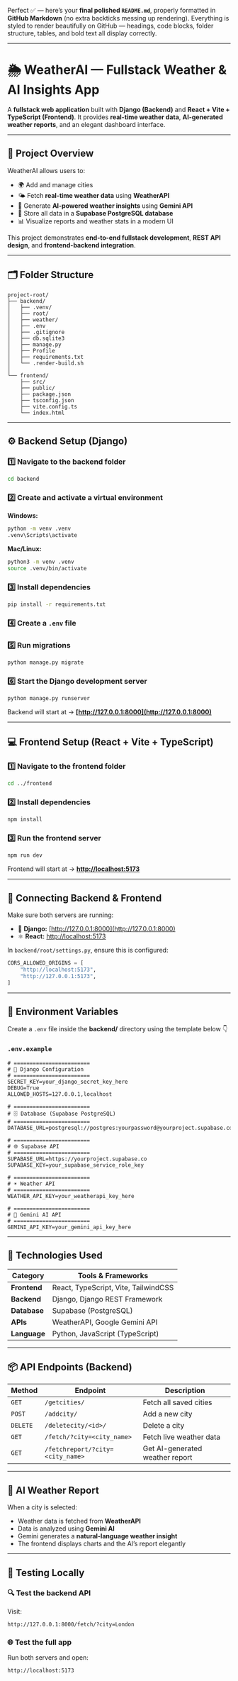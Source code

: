 Perfect ✅ — here’s your **final polished `README.md`**, properly formatted in **GitHub Markdown** (no extra backticks messing up rendering).
Everything is styled to render beautifully on GitHub — headings, code blocks, folder structure, tables, and bold text all display correctly.

---

# 🌦️ WeatherAI — Fullstack Weather & AI Insights App

A **fullstack web application** built with **Django (Backend)** and **React + Vite + TypeScript (Frontend)**.
It provides **real-time weather data**, **AI-generated weather reports**, and an elegant dashboard interface.

---

## 🧠 Project Overview

WeatherAI allows users to:

* 🌍 Add and manage cities
* 🌤️ Fetch **real-time weather data** using **WeatherAPI**
* 🤖 Generate **AI-powered weather insights** using **Gemini API**
* 💾 Store all data in a **Supabase PostgreSQL database**
* 📊 Visualize reports and weather stats in a modern UI

This project demonstrates **end-to-end fullstack development**, **REST API design**, and **frontend-backend integration**.

---

## 🗂️ Folder Structure

```
project-root/
├── backend/
│   ├── .venv/
│   ├── root/
│   ├── weather/
│   ├── .env
│   ├── .gitignore
│   ├── db.sqlite3
│   ├── manage.py
│   ├── Profile
│   ├── requirements.txt
│   └── .render-build.sh
│
└── frontend/
    ├── src/
    ├── public/
    ├── package.json
    ├── tsconfig.json
    ├── vite.config.ts
    └── index.html
```

---

## ⚙️ Backend Setup (Django)

### 1️⃣ Navigate to the backend folder

```bash
cd backend
```

### 2️⃣ Create and activate a virtual environment

**Windows:**

```bash
python -m venv .venv
.venv\Scripts\activate
```

**Mac/Linux:**

```bash
python3 -m venv .venv
source .venv/bin/activate
```

### 3️⃣ Install dependencies

```bash
pip install -r requirements.txt
```

### 4️⃣ Create a `.env` file

### 5️⃣ Run migrations

```bash
python manage.py migrate
```

### 6️⃣ Start the Django development server

```bash
python manage.py runserver
```

Backend will start at → **[http://127.0.0.1:8000](http://127.0.0.1:8000)**

---

## 💻 Frontend Setup (React + Vite + TypeScript)

### 1️⃣ Navigate to the frontend folder

```bash
cd ../frontend
```

### 2️⃣ Install dependencies

```bash
npm install
```

### 3️⃣ Run the frontend server

```bash
npm run dev
```

Frontend will start at → **[http://localhost:5173](http://localhost:5173)**

---

## 🔗 Connecting Backend & Frontend

Make sure both servers are running:

* 🐍 **Django:** [http://127.0.0.1:8000](http://127.0.0.1:8000)
* ⚛️ **React:** [http://localhost:5173](http://localhost:5173)

In `backend/root/settings.py`, ensure this is configured:

```python
CORS_ALLOWED_ORIGINS = [
    "http://localhost:5173",
    "http://127.0.0.1:5173",
]
```

---

## 🔑 Environment Variables

Create a `.env` file inside the **backend/** directory using the template below 👇

### `.env.example`

```env
# ========================
# 🔐 Django Configuration
# ========================
SECRET_KEY=your_django_secret_key_here
DEBUG=True
ALLOWED_HOSTS=127.0.0.1,localhost

# ========================
# 🗄️ Database (Supabase PostgreSQL)
# ========================
DATABASE_URL=postgresql://postgres:yourpassword@yourproject.supabase.co:5432/postgres

# ========================
# 🌐 Supabase API
# ========================
SUPABASE_URL=https://yourproject.supabase.co
SUPABASE_KEY=your_supabase_service_role_key

# ========================
# ☀️ Weather API
# ========================
WEATHER_API_KEY=your_weatherapi_key_here

# ========================
# 🤖 Gemini AI API
# ========================
GEMINI_API_KEY=your_gemini_api_key_here
```

---

## 🧩 Technologies Used

| Category     | Tools & Frameworks                   |
| ------------ | ------------------------------------ |
| **Frontend** | React, TypeScript, Vite, TailwindCSS |
| **Backend**  | Django, Django REST Framework        |
| **Database** | Supabase (PostgreSQL)                |
| **APIs**     | WeatherAPI, Google Gemini API        |
| **Language** | Python, JavaScript (TypeScript)      |

---

## 📦 API Endpoints (Backend)

| Method   | Endpoint                         | Description                     |
| -------- | -------------------------------- | ------------------------------- |
| `GET`    | `/getcities/`                    | Fetch all saved cities          |
| `POST`   | `/addcity/`                      | Add a new city                  |
| `DELETE` | `/deletecity/<id>/`              | Delete a city                   |
| `GET`    | `/fetch/?city=<city_name>`       | Fetch live weather data         |
| `GET`    | `/fetchreport/?city=<city_name>` | Get AI-generated weather report |

---

## 🧠 AI Weather Report

When a city is selected:

* Weather data is fetched from **WeatherAPI**
* Data is analyzed using **Gemini AI**
* Gemini generates a **natural-language weather insight**
* The frontend displays charts and the AI’s report elegantly

---

## 🧪 Testing Locally

### 🔍 Test the backend API

Visit:

```
http://127.0.0.1:8000/fetch/?city=London
```

### 🌐 Test the full app

Run both servers and open:

```
http://localhost:5173
```
